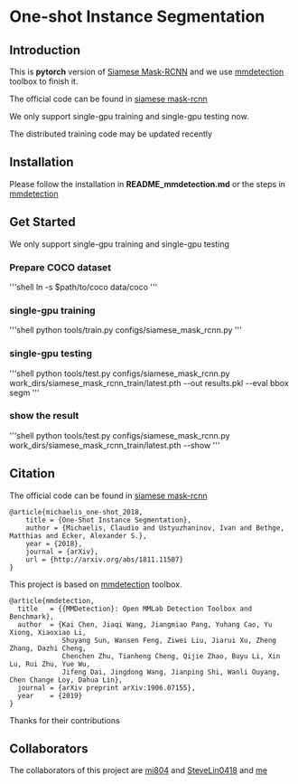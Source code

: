 # One-shot Instance Segmentation



## Introduction
This is **pytorch** version of [Siamese Mask-RCNN](https://arxiv.org/abs/1811.11507) and we use [mmdetection](https://github.com/open-mmlab/mmdetection) toolbox to finish it.

The official code can be found in [siamese mask-rcnn](https://github.com/bethgelab/siamese-mask-rcnn)

We only support single-gpu training and single-gpu testing now.

The distributed training code may be updated recently

## Installation

Please follow the installation in **README_mmdetection.md** or the steps in [mmdetection](https://github.com/open-mmlab/mmdetection)

## Get Started

We only support single-gpu training and single-gpu testing

### Prepare COCO dataset

'''shell
ln -s $path/to/coco data/coco
'''

### single-gpu training

'''shell
python tools/train.py configs/siamese_mask_rcnn.py
'''

### single-gpu testing

'''shell
python tools/test.py configs/siamese_mask_rcnn.py work_dirs/siamese_mask_rcnn_train/latest.pth --out results.pkl --eval bbox segm
'''

### show the result

'''shell
python tools/test.py configs/siamese_mask_rcnn.py work_dirs/siamese_mask_rcnn_train/latest.pth --show
'''

## Citation

The official code can be found in [siamese mask-rcnn](https://github.com/bethgelab/siamese-mask-rcnn)

```
@article{michaelis_one-shot_2018,
    title = {One-Shot Instance Segmentation},
    author = {Michaelis, Claudio and Ustyuzhaninov, Ivan and Bethge, Matthias and Ecker, Alexander S.},
    year = {2018},
    journal = {arXiv},
    url = {http://arxiv.org/abs/1811.11507}
}
```

This project is based on [mmdetection](https://github.com/open-mmlab/mmdetection) toolbox.

```
@article{mmdetection,
  title   = {{MMDetection}: Open MMLab Detection Toolbox and Benchmark},
  author  = {Kai Chen, Jiaqi Wang, Jiangmiao Pang, Yuhang Cao, Yu Xiong, Xiaoxiao Li,
             Shuyang Sun, Wansen Feng, Ziwei Liu, Jiarui Xu, Zheng Zhang, Dazhi Cheng,
             Chenchen Zhu, Tianheng Cheng, Qijie Zhao, Buyu Li, Xin Lu, Rui Zhu, Yue Wu,
             Jifeng Dai, Jingdong Wang, Jianping Shi, Wanli Ouyang, Chen Change Loy, Dahua Lin},
  journal = {arXiv preprint arXiv:1906.07155},
  year    = {2019}
}
```

Thanks for their contributions

## Collaborators

The collaborators of this project are [mi804](https://github.com/mi804) and [SteveLin0418](https://github.com/SteveLin0418) and [me](https://github.com/phj128)
